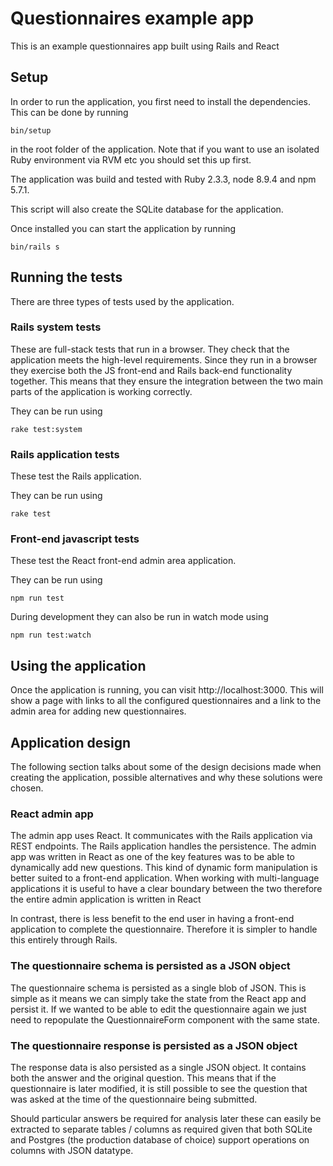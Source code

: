 # Questionnaires example app

This is an example questionnaires app built using Rails and React

## Setup

In order to run the application, you first need to install the dependencies. This can be done by running

```
bin/setup
```

in the root folder of the application. Note that if you want to use an isolated Ruby environment via RVM etc you should set this up first.

The application was build and tested with Ruby 2.3.3, node 8.9.4 and npm 5.7.1.

This script will also create the SQLite database for the application.

Once installed you can start the application by running

```
bin/rails s
```

## Running the tests

There are three types of tests used by the application.

### Rails system tests

These are full-stack tests that run in a browser. They check that the application meets the high-level requirements. Since they run in a browser they exercise both the JS front-end and Rails back-end functionality together. This means that they ensure the integration between the two main parts of the application is working correctly.

They can be run using

```
rake test:system
```

### Rails application tests

These test the Rails application.

They can be run using

```
rake test
```

### Front-end javascript tests

These test the React front-end admin area application.

They can be run using

```
npm run test
```

During development they can also be run in watch mode using

```
npm run test:watch
```

## Using the application

Once the application is running, you can visit http://localhost:3000. This will show a page with links to all the configured questionnaires and a link to the admin area for adding new questionnaires.

## Application design

The following section talks about some of the design decisions made when creating the application, possible alternatives and why these solutions were chosen.

### React admin app

The admin app uses React. It communicates with the Rails application via REST endpoints. The Rails application handles the persistence. The admin app was written in React as one of the key features was to be able to dynamically add new questions. This kind of dynamic form manipulation is better suited to a front-end application. When working with multi-language applications it is useful to have a clear boundary between the two therefore the entire admin application is written in React

In contrast, there is less benefit to the end user in having a front-end application to complete the questionnaire. Therefore it is simpler to handle this entirely through Rails.

### The questionnaire schema is persisted as a JSON object

The questionnaire schema is persisted as a single blob of JSON. This is simple as it means we can simply take the state from the React app and persist it. If we wanted to be able to edit the questionnaire again we just need to repopulate the QuestionnaireForm component with the same state.

### The questionnaire response is persisted as a JSON object

The response data is also persisted as a single JSON object. It contains both the answer and the original question. This means that if the questionnaire is later modified, it is still possible to see the question that was asked at the time of the questionnaire being submitted.

Should particular answers be required for analysis later these can easily be extracted to separate tables / columns as required given that both SQLite and Postgres (the production database of choice) support operations on columns with JSON datatype.